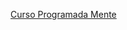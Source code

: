 [Curso Programada Mente](https://www.youtube.com/watch?v=49c-9P17AGg&list=PLWNaqtzH6CWRUd0iIEJotRrpwtXXnFROE&index=6)
